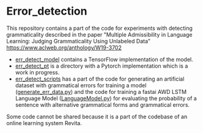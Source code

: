 # Error_detection

This repository contains a part of the code for experiments with detecting grammaticality described in the paper "Multiple Admissibility in Language Learning: Judging Grammaticality Using Unlabeled Data" 
https://www.aclweb.org/anthology/W19-3702 

* [err_detect_model](https://github.com/Askinkaty/error_detection/blob/master/err_detect_model) contains a TensorFlow implementation of the model.  
* [err_detect_pt](https://github.com/Askinkaty/error_detection/tree/master/err_detect_pt) is a directory with a Pytorch implementation which is a work in progress. 
* [err_detect_scripts](https://github.com/Askinkaty/error_detection/tree/master/err_detect_scripts) has a part of the code for generating an artificial dataset with grammatical errors for training a model ([generate_err_data.py](https://github.com/Askinkaty/error_detection/blob/master/err_detect_scripts/generate_err_data.py)) and the code for training a fastai AWD LSTM Language Model ([LanguageModel.py](https://github.com/Askinkaty/error_detection/blob/master/err_detect_scripts/LanguageModel.py)) for evaluating the probability of a sentence with alternative grammatical forms and grammatical errors.  

Some code cannot be shared because it is a part of the codebase of an online learning system Revita.
